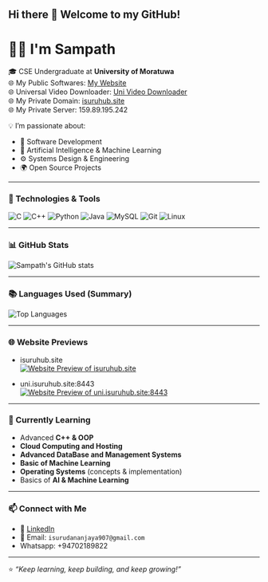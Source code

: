 ## Hi there 👋 Welcome to my GitHub!

# 👨‍💻 I'm Sampath

🎓 CSE Undergraduate at **University of Moratuwa**  
🌐 My Public Softwares: [My Website](https://isuruhub.site/)  
🌐 Universal Video Downloader: [Uni Video Downloader](https://uni.isuruhub.site:8443/)  
🌐 My Private Domain: [isuruhub.site](https://isuruhub.site/)                                                                            
🌐 My Private Server: 159.89.195.242                                                                                                 

💡 I’m passionate about:
- 🚀 Software Development  
- 🤖 Artificial Intelligence & Machine Learning  
- ⚙️ Systems Design & Engineering  
- 🌍 Open Source Projects  

---

### 🔧 Technologies & Tools
![C](https://img.shields.io/badge/-C-00599C?style=flat&logo=c&logoColor=white)
![C++](https://img.shields.io/badge/-C++-00599C?style=flat&logo=cplusplus&logoColor=white)
![Python](https://img.shields.io/badge/-Python-3776AB?style=flat&logo=python&logoColor=white)
![Java](https://img.shields.io/badge/-Java-007396?style=flat&logo=java&logoColor=white)
![MySQL](https://img.shields.io/badge/-MySQL-4479A1?style=flat&logo=mysql&logoColor=white)
![Git](https://img.shields.io/badge/-Git-F05032?style=flat&logo=git&logoColor=white)
![Linux](https://img.shields.io/badge/-Linux-FCC624?style=flat&logo=linux&logoColor=black)

---

### 📊 GitHub Stats
![Sampath's GitHub stats](https://github-readme-stats.vercel.app/api?username=isuru709&show_icons=true&theme=radical)

---

### 📚 Languages Used (Summary)
![Top Languages](https://github-readme-stats.vercel.app/api/top-langs/?username=isuru709&layout=compact&theme=radical)

---

### 🌐 Website Previews

- isuruhub.site  
  [![Website Preview of isuruhub.site](https://image.thum.io/get/width/1000/https://isuruhub.site)](https://isuruhub.site)

- uni.isuruhub.site:8443  
  [![Website Preview of uni.isuruhub.site:8443](https://image.thum.io/get/width/1000/https://uni.isuruhub.site:8443)](https://uni.isuruhub.site:8443)


---

### 🌱 Currently Learning
- Advanced **C++ & OOP**
- **Cloud Computing and Hosting**
- **Advanced DataBase and Management Systems**
- **Basic of Machine Learning**
- **Operating Systems** (concepts & implementation)  
- Basics of **AI & Machine Learning**  

---

### 📫 Connect with Me
- 💼 [LinkedIn](https://www.linkedin.com/in/isuru-sampath-563095245/) 
- 📧 Email: `isurudananjaya907@gmail.com`
- Whatsapp: +94702189822

---

⭐️ *“Keep learning, keep building, and keep growing!”*
